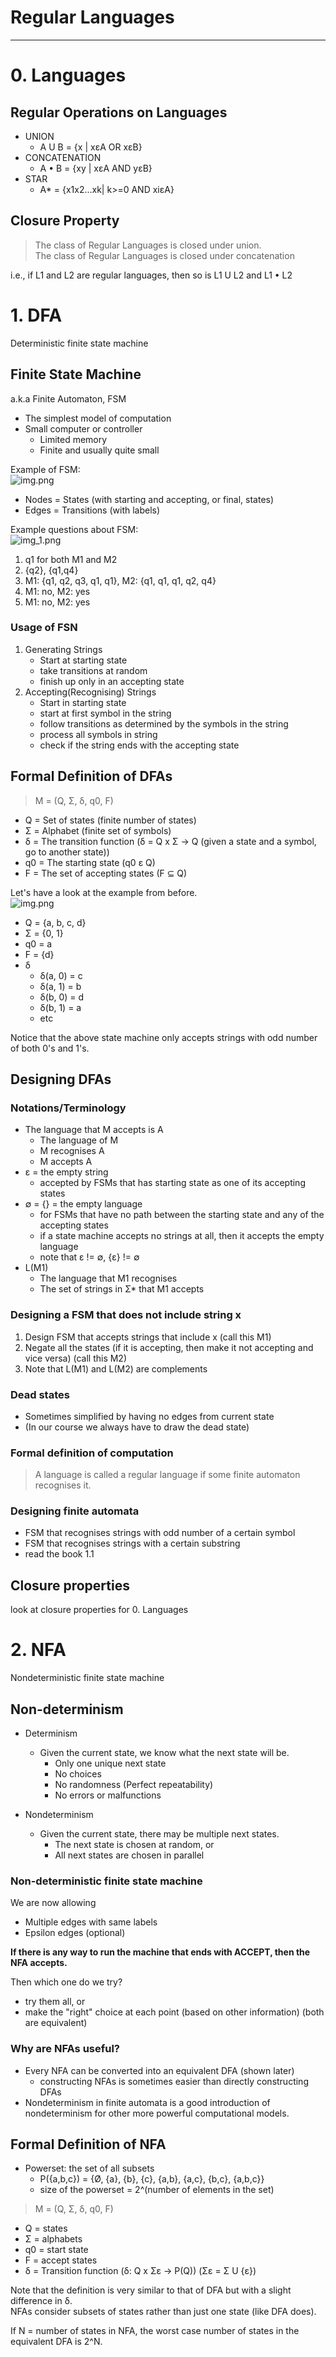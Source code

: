 # Regular Languages

---

# 0. Languages

## Regular Operations on Languages
- UNION
  - A U B = {x | xεA OR xεB}
- CONCATENATION
  - A • B = {xy | xεA AND yεB}
- STAR
  - A* = {x1x2...xk| k>=0 AND xiεA}

## Closure Property
> The class of Regular Languages is closed under union.
> <BR>The class of Regular Languages is closed under concatenation

i.e., if L1 and L2 are regular languages, then so is L1 U L2 and L1 • L2


# 1. DFA
Deterministic finite state machine

## Finite State Machine
a.k.a Finite Automaton, FSM

- The simplest model of computation
- Small computer or controller
  - Limited memory
  - Finite and usually quite small

Example of FSM:<BR>
![img.png](img.png)
- Nodes = States (with starting and accepting, or final, states)
- Edges = Transitions (with labels)

Example questions about FSM:<br>
![img_1.png](img_1.png)
1. q1 for both M1 and M2
2. {q2}, {q1,q4}
3. M1: {q1, q2, q3, q1, q1}, M2: {q1, q1, q1, q2, q4}
4. M1: no, M2: yes
5. M1: no, M2: yes


### Usage of FSN
1. Generating Strings
    - Start at starting state
    - take transitions at random
    - finish up only in an accepting state
2. Accepting(Recognising) Strings
    - Start in starting state
    - start at first symbol in the string
    - follow transitions as determined by the symbols in the string
    - process all symbols in string
    - check if the string ends with the accepting state


## Formal Definition of DFAs
> M = (Q, Σ, δ, q0, F)

- Q = Set of states (finite number of states)
- Σ = Alphabet (finite set of symbols)
- δ = The transition function (δ = Q x Σ -> Q (given a state and a symbol, go to another state))
- q0 = The starting state (q0 ε Q)
- F = The set of accepting states (F ⊆ Q)

Let's have a look at the example from before.<br>
![img.png](img.png)<br>
- Q = {a, b, c, d}
- Σ = {0, 1}
- q0 = a
- F = {d}
- δ
  - δ(a, 0) = c
  - δ(a, 1) = b
  - δ(b, 0) = d
  - δ(b, 1) = a
  - etc

Notice that the above state machine only accepts strings with odd number of both 0's and 1's.

## Designing DFAs
### Notations/Terminology
  - The language that M accepts is A
    - The language of M
    - M recognises A
    - M accepts A
  - ε = the empty string
    - accepted by FSMs that has starting state as one of its accepting states
  - ∅ = {} = the empty language
    - for FSMs that have no path between the starting state and any of the accepting states
    - if a state machine accepts no strings at all, then it accepts the empty language
    - note that ε != ∅, {ε} != ∅
  - L(M1)
    - The language that M1 recognises
    - The set of strings in Σ* that M1 accepts

### Designing a FSM that does not include string x
1. Design FSM that accepts strings that include x (call this M1)
2. Negate all the states (if it is accepting, then make it not accepting and vice versa) (call this M2)
3. Note that L(M1) and L(M2) are complements

### Dead states
- Sometimes simplified by having no edges from current state
- (In our course we always have to draw the dead state)

### Formal definition of computation
> A language is called a regular language if some finite automaton recognises it.

### Designing finite automata
- FSM that recognises strings with odd number of a certain symbol
- FSM that recognises strings with a certain substring
- read the book 1.1

## Closure properties
look at closure properties for 0. Languages


# 2. NFA
Nondeterministic finite state machine
## Non-determinism
- Determinism
  - Given the current state, we know what the next state will be.
    - Only one unique next state
    - No choices
    - No randomness (Perfect repeatability)
    - No errors or malfunctions

- Nondeterminism
  - Given the current state, there may be multiple next states.
    - The next state is chosen at random, or
    - All next states are chosen in parallel

### Non-deterministic finite state machine
We are now allowing
- Multiple edges with same labels
- Epsilon edges (optional)

**If there is any way to run the machine that ends with ACCEPT, then the NFA accepts.**

Then which one do we try?
- try them all, or
- make the "right" choice at each point (based on other information) (both are equivalent)

### Why are NFAs useful?
- Every NFA can be converted into an equivalent DFA (shown later)
  - constructing NFAs is sometimes easier than directly constructing DFAs
- Nondeterminism in finite automata is a good introduction of nondeterminism for other more powerful computational models.

## Formal Definition of NFA
- Powerset: the set of all subsets
  - P({a,b,c}) = {Ø, {a}, {b}, {c}, {a,b}, {a,c}, {b,c}, {a,b,c}}
  - size of the powerset = 2^(number of elements in the set)

> M = (Q, Σ, δ, q0, F)

- Q = states
- Σ = alphabets
- q0 = start state
- F = accept states
- δ = Transition function (δ: Q x Σε -> P(Q)) (Σε = Σ U {ε})

Note that the definition is very similar to that of DFA but with a slight difference in δ.<br>
NFAs consider subsets of states rather than just one state (like DFA does).

If N = number of states in NFA, the worst case number of states in the equivalent DFA is 2^N.
